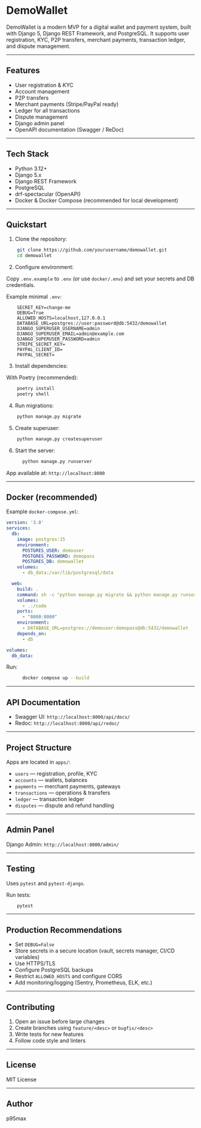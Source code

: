 # DemoWallet

DemoWallet is a modern MVP for a digital wallet and payment system, built with Django 5, Django REST Framework, and PostgreSQL. It supports user registration, KYC, P2P transfers, merchant payments, transaction ledger, and dispute management.

---

## Features

- User registration & KYC
- Account management
- P2P transfers
- Merchant payments (Stripe/PayPal ready)
- Ledger for all transactions
- Dispute management
- Django admin panel
- OpenAPI documentation (Swagger / ReDoc)

---

## Tech Stack

- Python 3.12+
- Django 5.x
- Django REST Framework
- PostgreSQL
- drf-spectacular (OpenAPI)
- Docker & Docker Compose (recommended for local development)

---

## Quickstart

1. Clone the repository:

```bash
    git clone https://github.com/yourusername/demowallet.git
    cd demowallet
```

2. Configure environment:

Copy `.env.example` to `.env` (or use `docker/.env`) and set your secrets and DB credentials.

Example minimal `.env`:

```
    SECRET_KEY=change-me
    DEBUG=True
    ALLOWED_HOSTS=localhost,127.0.0.1
    DATABASE_URL=postgres://user:password@db:5432/demowallet
    DJANGO_SUPERUSER_USERNAME=admin
    DJANGO_SUPERUSER_EMAIL=admin@example.com
    DJANGO_SUPERUSER_PASSWORD=admin
    STRIPE_SECRET_KEY=
    PAYPAL_CLIENT_ID=
    PAYPAL_SECRET=
```

3. Install dependencies:

With Poetry (recommended):

```bash
    poetry install
    poetry shell
```


4. Run migrations:

```bash
    python manage.py migrate
```

5. Create superuser:

```bash
    python manage.py createsuperuser
```

6. Start the server:

```bash
      python manage.py runserver
```

App available at: `http://localhost:8000`

---

## Docker (recommended)

Example `docker-compose.yml`:

```yaml
version: '3.8'
services:
  db:
    image: postgres:15
    environment:
      POSTGRES_USER: demouser
      POSTGRES_PASSWORD: demopass
      POSTGRES_DB: demowallet
    volumes:
      - db_data:/var/lib/postgresql/data

  web:
    build: .
    command: sh -c "python manage.py migrate && python manage.py runserver 0.0.0.0:8000"
    volumes:
      - .:/code
    ports:
      - "8000:8000"
    environment:
      - DATABASE_URL=postgres://demouser:demopass@db:5432/demowallet
    depends_on:
      - db

volumes:
  db_data:
```

Run:

```bash
      docker compose up --build
```

---

## API Documentation

- Swagger UI: `http://localhost:8000/api/docs/`
- Redoc: `http://localhost:8000/api/redoc/`

---

## Project Structure

Apps are located in `apps/`:

- `users` — registration, profile, KYC
- `accounts` — wallets, balances
- `payments` — merchant payments, gateways
- `transactions` — operations & transfers
- `ledger` — transaction ledger
- `disputes` — dispute and refund handling

---

## Admin Panel

Django Admin: `http://localhost:8000/admin/`

---

## Testing

Uses `pytest` and `pytest-django`.

Run tests:

```bash
    pytest
```

---

## Production Recommendations

- Set `DEBUG=False`
- Store secrets in a secure location (vault, secrets manager, CI/CD variables)
- Use HTTPS/TLS
- Configure PostgreSQL backups
- Restrict `ALLOWED_HOSTS` and configure CORS
- Add monitoring/logging (Sentry, Prometheus, ELK, etc.)

---

## Contributing

1. Open an issue before large changes
2. Create branches using `feature/<desc>` or `bugfix/<desc>`
3. Write tests for new features
4. Follow code style and linters

---

## License

MIT License

---

## Author

p95max
